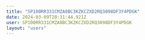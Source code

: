 ```yaml
---
title: "SP100RR331CMZA8BC3KZKCZXD2RQ3098DF3Y4PDGK"
date: 2024-03-09T20:31:44.921Z
user: SP100RR331CMZA8BC3KZKCZXD2RQ3098DF3Y4PDGK
layout: "users"
---
```

    